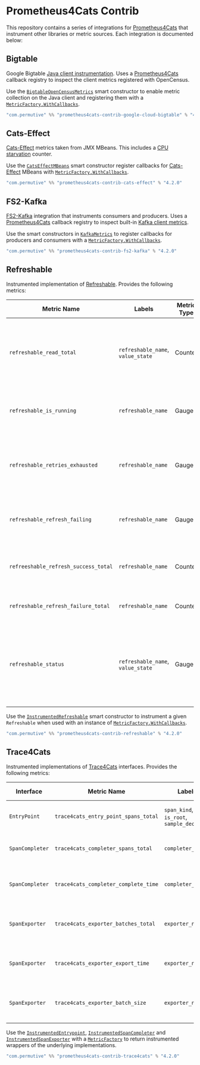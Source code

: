 # Prometheus4Cats Contrib

This repository contains a series of integrations for [Prometheus4Cats] that instrument other libraries or metric
sources. Each integration is documented below:

## Bigtable

Google Bigtable [Java client instrumentation](https://cloud.google.com/bigtable/docs/client-side-metrics).
Uses a [Prometheus4Cats] callback registry to inspect the client metrics registered with OpenCensus.

Use the [`BigtableOpenCensusMetrics`](/modules/prometheus4cats-contrib-google-cloud-bigtable/src/main/scala/prometheus4cats/bigtable/BigtableOpenCensusMetrics.scala)
smart constructor to enable metric collection on the Java client and registering them with a
[`MetricFactory.WithCallbacks`].

```sbt
"com.permutive" %% "prometheus4cats-contrib-google-cloud-bigtable" % "4.2.0"
```

## Cats-Effect

[Cats-Effect] metrics taken from JMX MBeans. This includes a
[CPU starvation](https://typelevel.org/cats-effect/docs/core/starvation-and-tuning) counter.

Use the [`CatsEffectMBeans`](/modules/prometheus4cats-contrib-cats-effect/src/main/scala/prometheus4cats/catseffect/CatsEffectMBeans.scala)
smart constructor register callbacks for [Cats-Effect] MBeans with [`MetricFactory.WithCallbacks`].

```sbt
"com.permutive" %% "prometheus4cats-contrib-cats-effect" % "4.2.0"
```

## FS2-Kafka

[FS2-Kafka] integration that instruments consumers and producers. Uses a [Prometheus4Cats] callback registry to inspect
built-in [Kafka client metrics](https://docs.confluent.io/platform/current/kafka/monitoring.html#).

Use the smart constructors in [`KafkaMetrics`](/modules/prometheus4cats-contrib-fs2-kafka/src/main/scala/prometheus4cats/fs2kafka/KafkaMetrics.scala)
to register callbacks for producers and consumers with a [`MetricFactory.WithCallbacks`].

```sbt
"com.permutive" %% "prometheus4cats-contrib-fs2-kafka" % "4.2.0"
```

## Refreshable

Instrumented implementation of [Refreshable]. Provides the following metrics:

| Metric Name                          | Labels                            | Metric Type | Description                                                                                                 |
|--------------------------------------|-----------------------------------|-------------|-------------------------------------------------------------------------------------------------------------|
| `refreshable_read_total`             | `refreshable_name`, `value_state` | Counter     | Number of times this Refreshable has been read, with a label denoting the state of the value                |
| `refreshable_is_running`             | `refreshable_name`                | Gauge       | Whether this Refreshable is running - `1` if true, `0` if false                                             |
| `refreshable_retries_exhausted`      | `refreshable_name`                | Gauge       | Whether retries have been exhausted for this Refreshable - `1` if true, `0` if false                        |
| `refreshable_refresh_failing`        | `refreshable_name`                | Gauge       | Whether refresh is currently failing - `1` if true, `0` if false                                            |
| `refreeshable_refresh_success_total` | `refreshable_name`                | Counter     | Number of times the refresh operation has succeeded                                                         |
| `refreshable_refresh_failure_total`  | `refreshable_name`                | Counter     | Number of times refresh failed                                                                              |
| `refreshable_status`                 | `refreshable_name`, `value_state` | Gauge       | The current status of this Refreshable - a value of `1` against the label value indicates the current state |

Use the [`InstrumentedRefreshable`](/modules/prometheus4cats-contrib-refreshable/src/main/scala/prometheus4cats/refreshable/InstrumentedRefreshable.scala)
smart constructor to instrument a given `Refreshable` when used with an instance of [`MetricFactory.WithCallbacks`].

```sbt
"com.permutive" %% "prometheus4cats-contrib-refreshable" % "4.2.0"
```

## Trace4Cats

Instrumented implementations of [Trace4Cats] interfaces. Provides the following metrics:

| Interface       | Metric Name                          | Labels                                    | Metric Type | Description                                        |
|-----------------|--------------------------------------|-------------------------------------------|-------------|----------------------------------------------------|
| `EntryPoint`    | `trace4cats_entry_point_spans_total` | `span_kind`, `is_root`, `sample_decision` | Counter     | Total number of spans created                      |
| `SpanCompleter` | `trace4cats_completer_spans_total`   | `completer_name`                          | Counter     | Total number of spans completed                    |
| `SpanCompleter` | `trace4cats_completer_complete_time` | `completer_name`                          | Histogram   | Time it takes to complete a span in seconds        |
| `SpanExporter`  | `trace4cats_exporter_batches_total`  | `exporter_name`                           | Counter     | Total number of batches sent via this exporter     |
| `SpanExporter`  | `trace4cats_exporter_export_time`    | `exporter_name`                           | Histogram   | Time it takes to export a span batch in seconds    |
| `SpanExporter`  | `trace4cats_exporter_batch_size`     | `exporter_name`                           | Histogram   | Size distribution of batches sent by this exporter |

Use the [`InstrumentedEntrypoint`](/modules/prometheus4cats-contrib-trace4cats/src/main/scala/prometheus4cats/trace4cats/InstrumentedEntrypoint.scala),
[`InstrumentedSpanCompleter`](/modules/prometheus4cats-contrib-trace4cats/src/main/scala/prometheus4cats/trace4cats/InstrumentedSpanCompleter.scala) and
[`InstrumentedSpanExporter`](/modules/prometheus4cats-contrib-trace4cats/src/main/scala/prometheus4cats/trace4cats/InstrumentedSpanExporter.scala) with
a [`MetricFactory`] to return instrumented wrappers of the underlying implementations.

```sbt
"com.permutive" %% "prometheus4cats-contrib-trace4cats" % "4.2.0"
```

[Cats-Effect]: https://typelevel.org/cats-effect
[FS2-Kafka]: https://fd4s.github.io/fs2-kafka/
[Refreshable]: https://github.com/permutive-engineering/refreshable
[Trace4Cats]: https://github.com/trace4cats/trace4cats
[Prometheus4Cats]: https://github.com/permutive-engineering/prometheus4cats
[`MetricFactory`]: https://permutive-engineering.github.io/prometheus4cats/docs/interface/metric-factory/
[`MetricFactory.WithCallbacks`]: https://permutive-engineering.github.io/prometheus4cats/docs/interface/metric-factory/#metricfactory-or-metricfactorywithcallbacks
